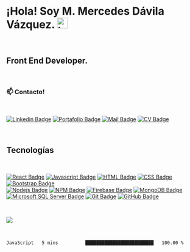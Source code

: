 # ¡Hola! Soy M. Mercedes Dávila Vázquez. <img src="https://user-images.githubusercontent.com/1303154/88677602-1635ba80-d120-11ea-84d8-d263ba5fc3c0.gif" width="28px" alt="hi">

<br>

## Front End Developer.

<br>

### :mailbox: Contacto!
<br>

[![Linkedin Badge](https://img.shields.io/badge/-Linkedin-0e76a8?style=flat&labelColor=0e76a8&logo=linkedin&logoColor=white)](https://www.linkedin.com/in/maria-mercedes-davila-vazquez/) 
[![Portafolio Badge](https://img.shields.io/badge/-Portafolio-0e76a8?style=flat&labelColor=0e76a8&logo=plex&logoColor=white)](https://mercedesdavila.github.io/) 
[![Mail Badge](https://img.shields.io/badge/-Correo-0078D4?style=flat&labelColor=0078D4&logo=Microsoft-Outlook&logoColor=white)](mailto:mmdavila@outlook.com)
[![CV Badge](https://img.shields.io/badge/-CV-0e76a8?style=flat&labelColor=0e76a8&logo=Read-the-Docs&logoColor=white)](https://drive.google.com/file/d/1pKNiOxgK-BrdMhpBjTGKZ1uEwQ5k7jo-/view?usp=sharing)

<br>


## Tecnologías 
<br>


[![React Badge](https://img.shields.io/badge/-React-61DBFB?style=for-the-badge&labelColor=white&logo=react&logoColor=61DBFB)](#) 
[![Javascript Badge](https://img.shields.io/badge/-Javascript-F0DB4F?style=for-the-badge&labelColor=white&logo=javascript&logoColor=F0DB4F)](#)
[![HTML Badge](https://img.shields.io/badge/-HTML5-E34F26?style=for-the-badge&labelColor=white&logo=HTML5&logoColor=E34F26)](#) 
[![CSS Badge](https://img.shields.io/badge/-CSS3-1572B6?style=for-the-badge&labelColor=white&logo=CSS3&logoColor=1572B6)](#)
[![Bootstrap Badge](https://img.shields.io/badge/-Bootstrap-563d7c?style=for-the-badge&labelColor=white&logo=Bootstrap&logoColor=563d7c)](#)  
[![Nodejs Badge](https://img.shields.io/badge/-Nodejs-3C873A?style=for-the-badge&labelColor=white&logo=node.js&logoColor=3C873A)](#)
[![NPM Badge](https://img.shields.io/badge/-NPM-CB3837?style=for-the-badge&labelColor=white&logo=NPM&logoColor=CB3837)](#) 
[![Firebase Badge](https://img.shields.io/badge/-Firebase-FFCA28?style=for-the-badge&labelColor=white&logo=Firebase&logoColor=FFCA28)](#)
[![MongoDB Badge](https://img.shields.io/badge/-MongoDB-47A248?style=for-the-badge&labelColor=white&logo=MongoDB&logoColor=47A248)](#)
[![Microsoft SQL Server Badge](https://img.shields.io/badge/-Microsoft_SQL_Server-CC2927?style=for-the-badge&labelColor=white&logo=Microsoft-SQL-Server&logoColor=CC2927)](#)
[![Git Badge](https://img.shields.io/badge/-Git-F05032?style=for-the-badge&labelColor=white&logo=Git&logoColor=F05032)](#)
[![GitHub Badge](https://img.shields.io/badge/-GitHub-181717?style=for-the-badge&labelColor=white&logo=GitHub&logoColor=181717)](#)


<br>

[![](https://github-readme-stats.vercel.app/api/top-langs/?username=MercedesDavila&langs_count=8)](https://github.com/anuraghazra/github-readme-stats)


<br>


<!--START_SECTION:waka-->
```text
JavaScript   5 mins          █████████████████████████   100.00 % 
```
<!--END_SECTION:waka-->
